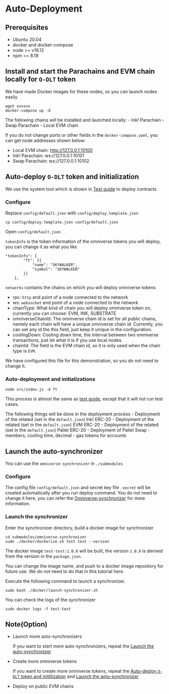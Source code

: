 # Auto-Deployment

## Prerequisites

- Ubuntu 20.04
- docker and docker-compose
- node >= v18.12
- npm >= 8.19

## Install and start the Parachains and EVM chain locally for `O-DLT` token

We have made Docker images for these nodes, so you can launch nodes easily
```
wget xxxxxx
docker-compose up -d
```

The following chains will be installed and launched locally:
    - Ink! Parachain
    - Swap Parachain
    - Local EVM chain

If you do not change ports or other fields in the `docker-compose.yaml`, you can get node addresses shown below:

- Local EVM chain: http://127.0.0.1:10100
- Ink! Parachain: ws://127.0.0.1:10101
- Swap Parachain: ws://127.0.0.1:10102

## Auto-deploy `O-DLT` token and initialization

We use the system tool which is shown in [Test guide](https://github.com/Omniverse-Web3-Labs/Omniverse-DLT-Introduction/blob/main/docs/test-guide/m2-test-guide.md) to deploy contracts

### Configure

Replace `config/default.json` with `config/deploy.template.json`
```
cp config/deploy.template.json config/default.json
```

Open `config/default.json`

`tokenInfo` is the token information of the omniverse tokens you will deploy, you can change it as what you like

```
"tokenInfo": {
        "ft": [{
            "name": "SKYWALKER",
            "symbol": "SKYWALKER"
        }]
    },
```

`networks` contains the chains on which you will deploy omniverse tokens

- rpc: `http` end point of a node connected to the network
- ws: `websocket` end point of a node connected to the network
- chainType: What kind of chain you will deploy omniverse token on, currently you can choose: EVM, INK, SUBSTRATE
- omniverseChainId: The omniverse chain id is set for all public chains, namely each chain will have a unique omniverse chain id. Currently, you can set any id the this field, just keep it unique in the configuration.
- coolingDown: Cooling down time, the interval between two omniverse transactions, just let what it is if you use local nodes.
- chainId: The field is the EVM chain id, so it is only used when the chain type is `EVM`.

We have configured this file for this demonstration, so you do not need to change it.

### Auto-deployment and initializations

```
node src/index.js -d ft
```

This process is almost the same as [test guide](https://github.com/Omniverse-Web3-Labs/Omniverse-DLT-Introduction/blob/main/docs/test-guide/m2-test-guide.md#explaination-of-fungible-tokens-test), except that it will not run test cases.
    
The following things will be done in the deployment process
    - Deployment of the related (set in the `default.json`) Ink! ERC-20 
    - Deployment of the related (set in the `default.json`) EVM ERC-20 
    - Deployment of the related (set in the `default.json`) Pallet ERC-20
    - Deployment of Pallet Swap
    - members, cooling time, decimal
    - gas tokens for accounts

## Launch the auto-synchronizer

You can use the `omniverse-synchronizer` in `./submodules`

### Configure

The config file `config/default.json` and secret key file `.secret` will be created automatically after you run deploy command. You do not need to change it here, you can refer the [Omniverse-synchronizer](https://github.com/Omniverse-Web3-Labs/omniverse-synchronizer/blob/milestone-2/README.md) for more information.

### Launch the synchronizer

Enter the synchronizer directory, build a docker image for synchronizer
```
cd submodules/omniverse-synchronizer
sudo ./docker/dockerize.sh test test --version
```

The docker image `test-test:1.0.0` will be built, the version `1.0.0` is derived from the version in the `package.json`.

You can change the image name, and push to a docker image repository for future use. We do not need to do that in this tutorial here.

Execute the following command to launch a synchronizer.
```
sudo bash ./docker/launch-synchronizer.sh
```

You can check the logs of the synchronizer
```
sudo docker logs -f test-test
```

## Note(Option) 

- Launch more auto-synchronizers

    If you want to start more auto-synchronizers, repeat the [Launch the auto-synchronizer](#launch-the-auto-synchronizer)

- Create more omniverse tokens

    If you want to create more omniverse tokens, repeat the [Auto-deploy `O-DLT` token and initillization](#auto-deploy-o-dlt-token-and-initillization) and [Launch the aotu-synchronizer](#launch-the-aotu-synchronizer)

- Deploy on public EVM chains


